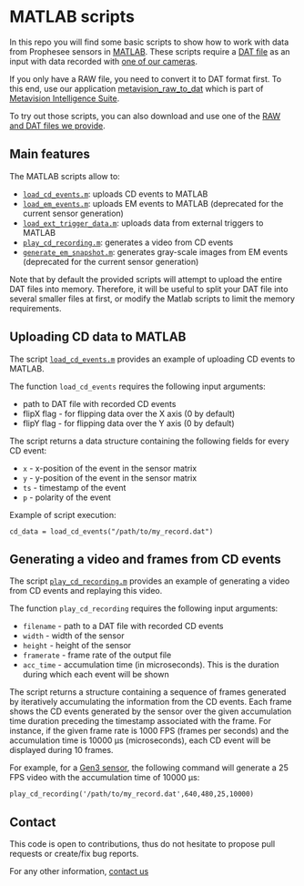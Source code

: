 # MATLAB scripts

In this repo you will find some basic scripts to show how to work with data from Prophesee sensors in [MATLAB](https://www.mathworks.com/products/matlab.html).
These scripts require a [DAT file](https://docs.prophesee.ai/stable/data_formats/file_formats/dat.html) as an input with data recorded with [one of our cameras](https://docs.prophesee.ai/stable/hw/evk/index.html). 

If you only have a RAW file, you need to convert it to DAT format first. To this end, use our application [metavision_raw_to_dat](https://docs.prophesee.ai/stable/metavision_sdk/modules/driver/guides/raw_to_dat.html#chapter-sdk-driver-samples-raw-to-dat)
which is part of [Metavision Intelligence Suite](https://www.prophesee.ai/metavision-intelligence/).

To try out those scripts, you can also download and use one of the [RAW and DAT files we provide](https://docs.prophesee.ai/stable/datasets.html).

## Main features

The MATLAB scripts allow to:
  * [`load_cd_events.m`](load_cd_events.m): uploads CD events to MATLAB
  * [`load_em_events.m`](load_em_events.m): uploads EM events to MATLAB (deprecated for the current sensor generation)
  * [`load_ext_trigger_data.m`](load_ext_trigger_data.m): uploads data from external triggers to MATLAB
  * [`play_cd_recording.m`](play_cd_recording.m): generates a video from CD events
  * [`generate_em_snapshot.m`](generate_em_snapshot.m): generates gray-scale images from EM events (deprecated for the current sensor generation)

Note that by default the provided scripts will attempt to upload the entire DAT files into memory. 
Therefore, it will be useful to split your DAT file into several smaller files at first, or modify the Matlab scripts to limit the memory requirements.


## Uploading CD data to MATLAB


The script [`load_cd_events.m`](load_cd_events.m) provides an example of uploading CD events to MATLAB.

The function `load_cd_events` requires the following input arguments:
  * path to DAT file with recorded CD events
  * flipX flag - for flipping data over the X axis (0 by default)
  * flipY flag - for flipping data over the Y axis (0 by default)

The script returns a data structure containing the following fields for every CD event:

  * `x` - x-position of the event in the sensor matrix
  * `y` - y-position of the event in the sensor matrix
  * `ts` - timestamp of the event
  * `p` - polarity of the event

Example of script execution:
```
cd_data = load_cd_events("/path/to/my_record.dat")
```

## Generating a video and frames from CD events

The script [`play_cd_recording.m`](play_cd_recording.m) provides an example of generating a video from CD events and replaying this video.

The function `play_cd_recording` requires the following input arguments:
  * `filename` - path to a DAT file with recorded CD events
  * `width` - width of the sensor
  * `height` - height of the sensor
  * `framerate` - frame rate of the output file
  * `acc_time` - accumulation time (in microseconds). This is the duration during which each event will be shown

The script returns a structure containing a sequence of frames generated by iteratively accumulating
the information from the CD events. Each frame shows the CD events generated by the sensor over the given 
accumulation time duration preceding the timestamp associated with the frame. For instance, if the given frame rate 
is 1000 FPS (frames per seconds) and the accumulation time is 10000 µs (microseconds), each CD event will be displayed
during 10 frames.

For example, for a [Gen3 sensor](https://docs.prophesee.ai/stable/hw/sensors/PPS3MVCD.html), the following command will generate a 25 FPS video with the accumulation time of 10000 µs:
```
play_cd_recording('/path/to/my_record.dat',640,480,25,10000)
```

## Contact
This code is open to contributions, thus do not hesitate to propose pull requests or create/fix bug reports.

For any other information, [contact us](https://www.prophesee.ai/contact-us/) 

